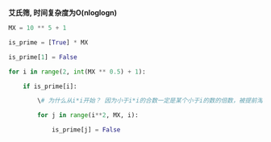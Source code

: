 **艾氏筛, 时间复杂度为O(nloglogn)**

```python
MX = 10 ** 5 + 1

is_prime = [True] * MX

is_prime[1] = False

for i in range(2, int(MX ** 0.5) + 1):

​    if is_prime[i]:

​        \# 为什么从i*i开始？ 因为小于i*i的合数一定是某个小于i的数的倍数，被提前淘汰了。

​        for j in range(i**2, MX, i):

​            is_prime[j] = False
```



